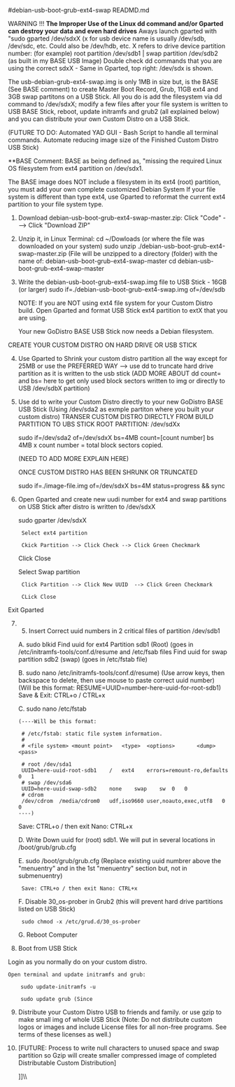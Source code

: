 #debian-usb-boot-grub-ext4-swap READMD.md

WARNING !!! **The Improper Use of the Linux dd command and/or Gparted can destroy your data and even hard drives** 
		Aways launch gparted with "sudo gparted /dev/sdxX (x for usb device name is usually /dev/sdb, /dev/sdc, etc. Could also be /dev/hdb, etc.
		X refers to drive device partition number: (for example) root partition /dev/sdb1 | swap partition /dev/sdb2 (as built in my BASE USB Image)
		Double check dd commands that you are using the correct sdxX - Same in Gparted, top right: /dev/sdx is shown.
		
The usb-debian-grub-ext4-swap.img is only 1MB in size but, is the BASE (See BASE comment) to create Master Boot Record, Grub, 11GB ext4 and 3GB swap partitons on a USB Stick. All you do is add the filesystem via dd command to /dev/sdxX; modify a few files after your file system is written to USB BASE Stick, reboot, update initramfs and grub2 (all explained below) and you can distribute your own Custom Distro on a USB Stick. 

(FUTURE TO DO: Automated YAD GUI - Bash Script to handle all terminal commands. Automate reducing image size of the Finished Custom Distro USB Stick)


**BASE Comment: BASE as being defined as, "missing the required Linux OS filesystem from ext4 partition on /dev/sdx1.

The BASE image does NOT include a filesystem in its ext4 (root) partition, you must add your own complete customized Debian System
If your file system is different than type ext4, use Gparted to reformat the current ext4 partition to your file system type.

1. Download debian-usb-boot-grub-ext4-swap-master.zip:
	Click "Code" ---> Click "Download ZIP"

2. Unzip it, in Linux Terminal: 
    cd ~/Dowloads (or where the file was downloaded on your system)
    sudo unzip ./debian-usb-boot-grub-ext4-swap-master.zip 
    (File will be unzipped to a directory (folder) with the name of: debian-usb-boot-grub-ext4-swap-master
    cd debian-usb-boot-grub-ext4-swap-master
    
3. Write the debian-usb-boot-grub-ext4-swap.img file to USB Stick - 16GB (or larger)
    sudo if=./debian-usb-boot-grub-ext4-swap.img of=/dev/sdb
    
    NOTE: If you are NOT using ext4 file system for your Custom Distro build. 
    Open Gparted and format USB Stick ext4 partition to extX that you are using.
   
    Your new GoDistro BASE USB Stick now needs a Debian filesystem.
    
CREATE YOUR CUSTOM DISTRO ON HARD DRIVE OR USB STICK

4. Use Gparted to Shrink your custom distro partition all the way except for 25MB or use the
	PREFERRED WAY --> use dd to truncate hard drive partition as it is written to the usb stick
  	(ADD MORE ABOUT dd count= and bs= here to get only used block sectors written to img or directly to USB /dev/sdbX partition)
	
5. Use dd to write your Custom Distro directly to your new GoDistro BASE USB Stick (Using /dev/sda2 as exmple partiton where you built your custom distro)
   TRANSER CUSTOM DISTRO DIRECTLY FROM BUILD PARTITION TO UBS STICK ROOT PARTITION: /dev/sdXx 
   
    sudo if=/dev/sda2 of=/dev/sdxX bs=4MB count=[count number] bs 4MB x count number = total block sectors copied. 
    
    (NEED TO ADD MORE EXPLAIN HERE)
    
    ONCE CUSTOM DISTRO HAS BEEN SHRUNK OR TRUNCATED 
    
    sudo if=./image-file.img of=/dev/sdxX bs=4M status=progress && sync  

6. Open Gparted and create new uudi number for ext4 and swap partitions on USB Stick after distro is written to /dev/sdxX

    sudo gparter /dev/sdxX
    
    	Select ext4 partition
    
	    Ckick Partition --> Click Check	--> Click Green Checkmark
	    
  	  Click Close
	  
	Select Swap partition
	  
	    Click Partition --> Click New UUID 	--> Click Green Checkmark
	    
	    CLick Close 
	    
 Exit Gparted
  
7. 5. Insert Correct uuid numbers in 2 critical files of partition /dev/sdb1

	A. sudo blkid 
		Find uuid for ext4 Partition sdb1 (Root) (goes in /etc/initramfs-tools/conf.d/resume and /etc/fsab files
		Find uuid for swap partition sdb2 (swap) (goes in /etc/fstab file)

	B. sudo nano /etc/initramfs-tools/conf.d/resume) (Use arrow keys, then backspace to delete, then use mouse to paste correct uuid number)
	   	(Will be this format: RESUME=UUID=number-here-uuid-for-root-sdb1)
		Save & Exit: CTRL+o / CTRL+x

	C. sudo nano /etc/fstab

	   (----Will be this format: 

		# /etc/fstab: static file system information.
		#
		# <file system> <mount point>   <type>  <options>       <dump>  <pass>
		
		# root /dev/sda1
		UUID=here-uuid-root-sdb1	/	ext4	errors=remount-ro,defaults	0	1
		# swap /dev/sda6
		UUID=here-uuid-swap-sdb2	none	swap	sw	0	0
		# cdrom
		/dev/cdrom	/media/cdrom0	udf,iso9660	user,noauto,exec,utf8	0	0
	   ----)

	Save: CTRL+o / then exit Nano: CTRL+x

	D. Write Down uuid for (root) sdb1. We will put in several locations in /boot/grub/grub.cfg

	E. sudo /boot/grub/grub.cfg 
		(Replace existing uuid numbrer above the "menuentry" and in the 1st "menuentry" section but, not in submenuentry)

		Save: CTRL+o / then exit Nano: CTRL+x

	F. Disable 30_os-prober in Grub2 (this will prevent hard drive partitions listed on USB Stick)

		sudo chmod -x /etc/grud.d/30_os-prober

	G. Reboot Computer

8. Boot from USB Stick

  Login as you normally do on your custom distro.
  
	Open terminal and update initramfs and grub:

		sudo update-initramfs -u

		sudo update grub (Since 

9. Distribute your Custom Distro USB to friends and family. or use gzip to make small img of whole USB Stick
	(Note: Do not distribute custom logos or images and include License files for all non-free programs. See terms of these licenses as well.)

10. [FUTURE: Process to write null characters to unused space and swap partition so Gzip will create smaller compressed image of completed Distributable Custom Distribution]
     
     ]]\\\



